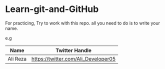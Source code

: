 # Learn-git-and-GitHub
For practicing, Try to work with this repo.
all you need to do is to write your name.

e.g

|Name|Twitter Handle|
|---|---|
|Ali Reza|https://twitter.com/Ali_Developer05|
